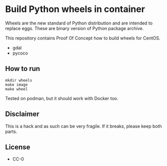 
# Build Python wheels in container

Wheels are the new standard of Python distribution and are intended to replace eggs.
These are binary version of Python package archive.

This repository contains Proof Of Concept how to build wheels for CentOS.

 * gdal
 * pycoco

## How to run

    mkdir wheels
    make image
    make wheel

Tested on podman, but it should work with Docker too.

## Disclaimer

This is a hack and as such can be very fragile. If it breaks, please keep both parts.

## License

* CC-0 
